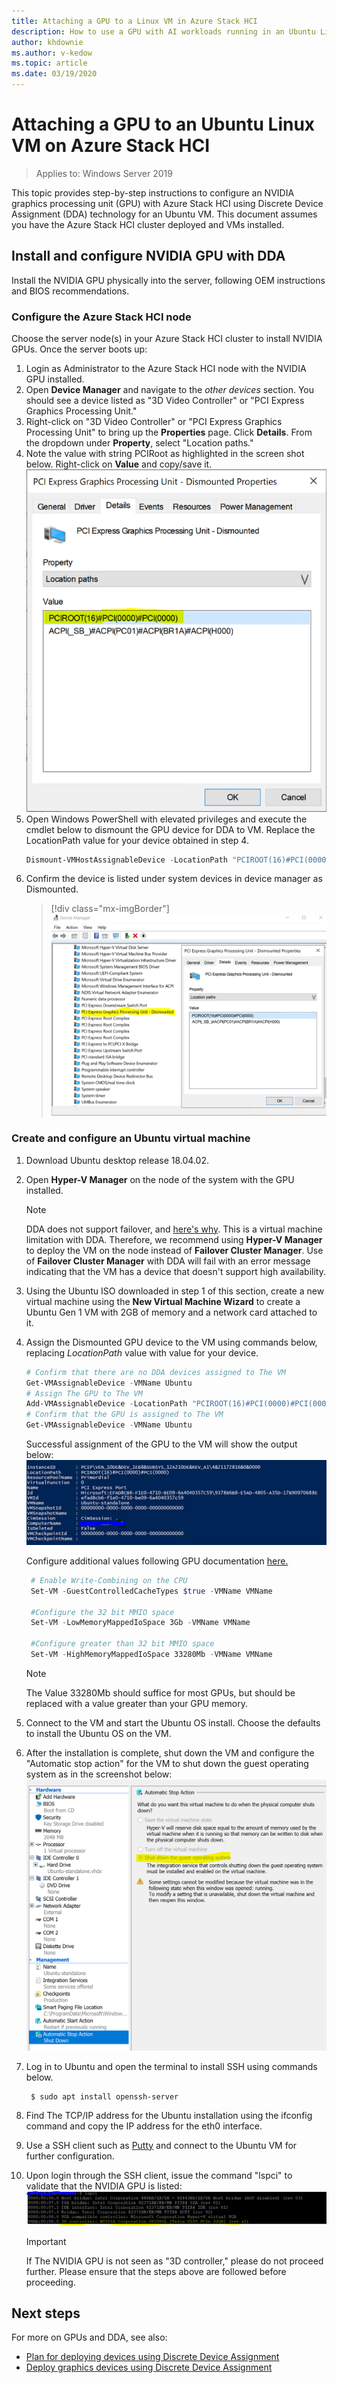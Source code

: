 ```yaml
---
title: Attaching a GPU to a Linux VM in Azure Stack HCI
description: How to use a GPU with AI workloads running in an Ubuntu Linux VM on Azure Stack HCI.
author: khdownie
ms.author: v-kedow
ms.topic: article
ms.date: 03/19/2020
---
```


# Attaching a GPU to an Ubuntu Linux VM on Azure Stack HCI

> Applies to: Windows Server 2019

This topic provides step-by-step instructions to configure an NVIDIA graphics processing unit (GPU) with Azure Stack HCI using Discrete Device Assignment (DDA) technology for an Ubuntu VM.
This document assumes you have the Azure Stack HCI cluster deployed and VMs installed.

## Install and configure NVIDIA GPU with DDA

Install the NVIDIA GPU physically into the server, following OEM instructions and BIOS recommendations.

### Configure the Azure Stack HCI node

Choose the server node(s) in your Azure Stack HCI cluster to install NVIDIA GPUs. Once the server boots up:

1. Login as Administrator to the Azure Stack HCI node with the NVIDIA GPU installed.
2. Open **Device Manager** and navigate to the *other devices* section. You should see a device listed as "3D Video Controller" or "PCI Express Graphics Processing Unit."
3. Right-click on "3D Video Controller" or "PCI Express Graphics Processing Unit" to bring up the **Properties** page. Click **Details**. From the dropdown under **Property**, select "Location paths."
4. Note the value with string PCIRoot as highlighted in the screen shot below. Right-click on **Value** and copy/save it.
    ![Location Path Screenshot](media/attach-gpu-to-linux-vm/pciroot.png)
5. Open Windows PowerShell with elevated privileges and execute the cmdlet below to dismount the GPU device for DDA to VM. Replace the LocationPath value for your device obtained in step 4.
    ```PowerShell
    Dismount-VMHostAssignableDevice -LocationPath "PCIROOT(16)#PCI(0000)#PCI(0000)" -force
    ```
6. Confirm the device is listed under system devices in device manager as Dismounted.
    > [!div class="mx-imgBorder"]
    > ![Dismounted Device Screenshot](media/attach-gpu-to-linux-vm/dismounted.png)

### Create and configure an Ubuntu virtual machine

1. Download Ubuntu desktop release 18.04.02.
2. Open **Hyper-V Manager** on the node of the system with the GPU installed.
   > [!NOTE]
   > DDA does not support failover, and [here's why](/windows-server/virtualization/hyper-v/plan/plan-for-deploying-devices-using-discrete-device-assignment). This is a virtual machine limitation with DDA. Therefore, we recommend using **Hyper-V Manager** to deploy the VM on the node instead of **Failover Cluster Manager**. Use of **Failover Cluster Manager** with DDA will fail with an error message indicating that the VM has a device that doesn't support high availability.
3. Using the Ubuntu ISO downloaded in step 1 of this section, create a new virtual machine using the **New Virtual Machine Wizard** to create a Ubuntu Gen 1 VM with 2GB of memory and a network card attached to it.
4. Assign the Dismounted GPU device to the VM using commands below, replacing *LocationPath* value with value for your device.
    ```PowerShell
    # Confirm that there are no DDA devices assigned to The VM
    Get-VMAssignableDevice -VMName Ubuntu
    # Assign The GPU to The VM
    Add-VMAssignableDevice -LocationPath "PCIROOT(16)#PCI(0000)#PCI(0000)" -VMName Ubuntu
    # Confirm that the GPU is assigned to The VM
    Get-VMAssignableDevice -VMName Ubuntu
    ```

    Successful assignment of the GPU to the VM will show the output below:
    ![Assign GPU Screenshot](media/attach-gpu-to-linux-vm/assign-gpu.png)

    Configure additional values following GPU documentation [here.](/windows-server/virtualization/hyper-v/deploy/deploying-graphics-devices-using-dda)

   ```PowerShell
    # Enable Write-Combining on the CPU
    Set-VM -GuestControlledCacheTypes $true -VMName VMName

    #Configure the 32 bit MMIO space 
    Set-VM -LowMemoryMappedIoSpace 3Gb -VMName VMName

    #Configure greater than 32 bit MMIO space
    Set-VM -HighMemoryMappedIoSpace 33280Mb -VMName VMName
   ```

   > [!NOTE]
   > The Value 33280Mb should suffice for most GPUs, but should be replaced with a value greater than your GPU memory.

5. Connect to the VM and start the Ubuntu OS install. Choose the defaults to install the Ubuntu OS on the VM.

6. After the installation is complete, shut down the VM and configure the "Automatic stop action" for the VM to shut down the guest operating system as in the screenshot below:
    ![Guest OS Shutdown Screenshot](media/attach-gpu-to-linux-vm/guest-shutdown.png)

7. Log in to Ubuntu and open the terminal to install SSH using commands below.

   ```shell
    $ sudo apt install openssh-server
   ```

8. Find The TCP/IP address for the Ubuntu installation using the ifconfig command and copy the IP address for the eth0 interface.

9. Use a SSH client such as [Putty](https://www.chiark.greenend.org.uk/~sgtatham/putty/) and connect to the Ubuntu VM for further configuration.

10. Upon login through the SSH client, issue the command "lspci" to validate that the NVIDIA GPU is listed:
    ![lspci screenshot](media/attach-gpu-to-linux-vm/lspci.png)

    > [!IMPORTANT]
    > If The NVIDIA GPU is not seen as "3D controller," please do not proceed further. Please ensure that the steps above are followed before proceeding.

## Next steps

For more on GPUs and DDA, see also:

- [Plan for deploying devices using Discrete Device Assignment](/windows-server/virtualization/hyper-v/plan/plan-for-deploying-devices-using-discrete-device-assignment)
- [Deploy graphics devices using Discrete Device Assignment](/windows-server/virtualization/hyper-v/deploy/deploying-graphics-devices-using-dda)